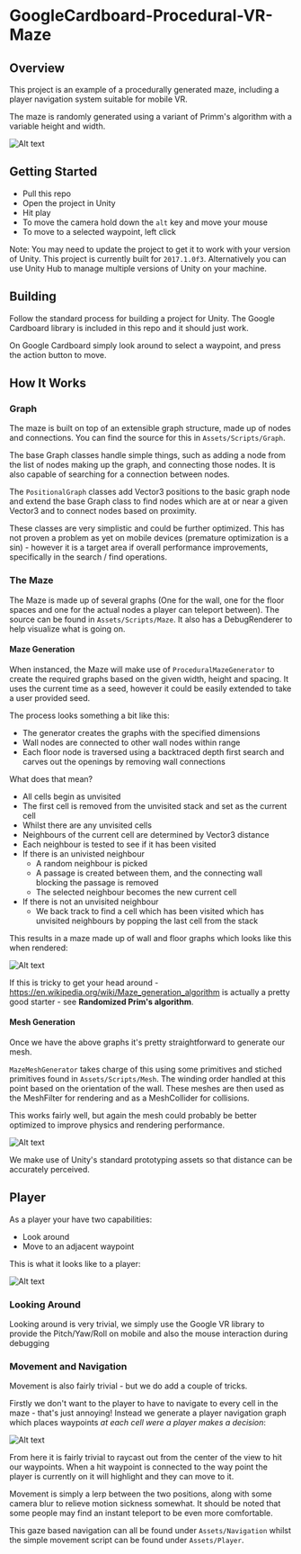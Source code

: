 # GoogleCardboard-Procedural-VR-Maze
## Overview
This project is an example of a procedurally generated maze, including a player navigation system suitable for mobile VR.

The maze is randomly generated using a variant of Primm's algorithm with a variable height and width.

![Alt text](screenshots/3D-Maze.png "Player Navigation")

## Getting Started
* Pull this repo
* Open the project in Unity
* Hit play
* To move the camera hold down the `alt` key and move your mouse
* To move to a selected waypoint, left click

Note: You may need to update the project to get it to work with your version of Unity. This project is currently built for `2017.1.0f3`. Alternatively you can use Unity Hub to manage multiple versions of Unity on your machine.

## Building
Follow the standard process for building a project for Unity. The Google Cardboard library is included in this repo and it should just work.

On Google Cardboard simply look around to select a waypoint, and press the action button to move.

## How It Works
### Graph
The maze is built on top of an extensible graph structure, made up of nodes and connections. You can find the source for this in `Assets/Scripts/Graph`.

The base Graph classes handle simple things, such as adding a node from the list of nodes making up the graph, and connecting those nodes. It is also capable of searching for a connection between nodes.

The `PositionalGraph` classes add Vector3 positions to the basic graph node and extend the base Graph class to find nodes which are at or near a given Vector3 and to connect nodes based on proximity.

These classes are very simplistic and could be further optimized. This has not proven a problem as yet on mobile devices (premature optimization is a sin) - however it is a target area if overall performance improvements, specifically in the search / find operations.

### The Maze
The Maze is made up of several graphs (One for the wall, one for the floor spaces and one for the actual nodes a player can teleport between). The source can be found in `Assets/Scripts/Maze`. It also has a DebugRenderer to help visualize what is going on.

#### Maze Generation
When instanced, the Maze will make use of `ProceduralMazeGenerator` to create the required graphs based on the given width, height and spacing. It uses the current time as a seed, however it could be easily extended to take a user provided seed.

The process looks something a bit like this:
* The generator creates the graphs with the specified dimensions
* Wall nodes are connected to other wall nodes within range
* Each floor node is traversed using a backtraced depth first search and carves out the openings by removing wall connections

What does that mean?

* All cells begin as unvisited
* The first cell is removed from the unvisited stack and set as the current cell
* Whilst there are any unvisited cells
 * Neighbours of the current cell are determined by Vector3 distance
 * Each neighbour is tested to see if it has been visited
 * If there is an univisted neighbour
   * A random neighbour is picked
   * A passage is created between them, and the connecting wall blocking the passage is removed
   * The selected neighbour becomes the new current cell
 * If there is not an unvisited neighbour
   * We back track to find a cell which has been visited which has unvisited neighbours by popping the last cell from the stack

This results in a maze made up of wall and floor graphs which looks like this when rendered:

![Alt text](screenshots/WallAndPlayerNavigation.png "Player Navigation")

If this is tricky to get your head around - https://en.wikipedia.org/wiki/Maze_generation_algorithm is actually a pretty good starter - see **Randomized Prim's algorithm**.


#### Mesh Generation
Once we have the above graphs it's pretty straightforward to generate our mesh.

`MazeMeshGenerator` takes charge of this using some primitives and stiched primitives found in `Assets/Scripts/Mesh`. The winding order handled at this point based on the orientation of the wall. These meshes are then used as the MeshFilter for rendering and as a MeshCollider for collisions.

This works fairly well, but again the mesh could probably be better optimized to improve physics and rendering performance.

![Alt text](screenshots/WallMesh.png "WallMesh")

We make use of Unity's standard prototyping assets so that distance can be accurately  perceived. 

## Player 
As a player your have two capabilities:

* Look around
* Move to an adjacent waypoint

This is what it looks like to a player:

![Alt text](screenshots/gameplay.gif "Player Navigation")

### Looking Around
Looking around is very trivial, we simply use the Google VR library to provide the Pitch/Yaw/Roll on mobile and also the mouse interaction during debugging

### Movement and Navigation
Movement is also fairly trivial - but we do add a couple of tricks.

Firstly we don't want to the player to have to navigate to every cell in the maze - that's just annoying! Instead we generate a player navigation graph which places waypoints *at each cell were a player makes a decision*:

![Alt text](screenshots/NavWaypoints.png "WallMesh")

From here it is fairly trivial to raycast out from the center of the view to hit our waypoints. When a hit waypoint is connected to the way point the player is currently on it will highlight and they can move to it. 

Movement is simply a lerp between the two positions, along with some camera blur to relieve motion sickness somewhat. It should be noted that some people may find an instant teleport to be even more comfortable.

This gaze based navigation can all be found under `Assets/Navigation` whilst the simple movement script can be found under `Assets/Player`.
